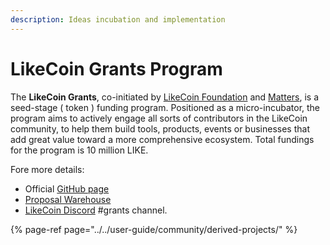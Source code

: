 ```yaml
---
description: Ideas incubation and implementation
---
```


# LikeCoin Grants Program

The **LikeCoin Grants**, co-initiated by [LikeCoin Foundation](https://like.co/) and [Matters](https://matters.news/), is a seed-stage \( token \) funding program. Positioned as a micro-incubator, the program aims to actively engage all sorts of contributors in the LikeCoin community, to help them build tools, products, events or businesses that add great value toward a more comprehensive ecosystem. Total fundings for the program is 10 million LIKE. 

Fore more details:

* Official [GitHub page](https://github.com/likegrants/info/blob/main/introduction-en.md)
* [Proposal Warehouse](https://www.notion.so/893cdd65f9f34851a92ca99e0cd969d0?v=d2f6efe098f64b68a9c21f239f1c90f4)
* [LikeCoin Discord](https://discord.com/invite/W4DQ6peZZZ) \#grants channel.

{% page-ref page="../../user-guide/community/derived-projects/" %}







### 


